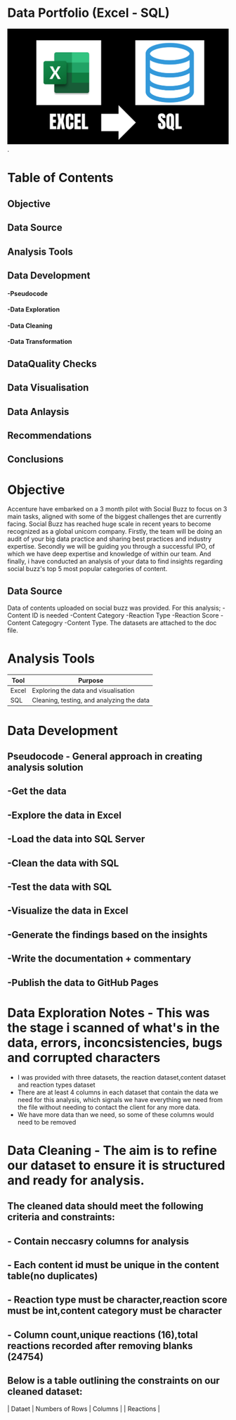 # Data Portfolio (Excel - SQL)

![Image](https://github.com/fatimah35/accenture_project/blob/main/assets/images/excel.png).


# Table of Contents
## Objective
## Data Source
## Analysis Tools
## Data Development
#### -Pseudocode
#### -Data Exploration
#### -Data Cleaning
#### -Data Transformation
## DataQuality Checks
## Data Visualisation
## Data Anlaysis
## Recommendations
## Conclusions

# Objective
Accenture have embarked on a 3 month pilot with Social Buzz to focus on 3 main tasks, aligned with some of the biggest challenges thet are currently facing. Social Buzz has reached huge scale in recent years to become recognized as a global unicorn company. Firstly, the team will be doing an audit of your big data practice and sharing best practices and industry expertise. Secondly we will be guiding you through a successful IPO, of which we have deep expertise and knowledge of within our team. And finally, i have conducted an analysis of your data to find insights regarding social buzz's top 5 most popular categories of content.
## Data Source
Data of contents uploaded on social buzz was provided. For this analysis;
-Content ID is needed
-Content Category
-Reaction Type
-Reaction Score
-Content Categogry
-Content Type.
The datasets are attached to the doc file.
# Analysis Tools
| Tool | Purpose 
|------|-------------------------------------------|
|Excel | Exploring the data and visualisation      |                        
| SQL  | Cleaning, testing, and analyzing the data |

# Data Development
## Pseudocode - General approach in creating analysis solution
## -Get the data
## -Explore the data in Excel
## -Load the data into SQL Server
## -Clean the data with SQL
## -Test the data with SQL
## -Visualize the data in Excel
## -Generate the findings based on the insights
## -Write the documentation + commentary
## -Publish the data to GitHub Pages
# Data Exploration Notes - This was the stage i scanned of what's in the data, errors, inconcsistencies, bugs and corrupted characters
- I was provided with three datasets, the reaction dataset,content dataset and reaction types dataset
- There are at least 4 columns in each dataset that contain the data we need for this analysis, which signals we have everything we need from the file without needing to contact the client for any more data.
- We have more data than we need, so some of these columns would need to be removed
# Data Cleaning - The aim is to refine our dataset to ensure it is structured and ready for analysis.
## The cleaned data should meet the following criteria and constraints:
## - Contain neccasry columns for analysis
## - Each content id must be unique in the content table(no duplicates)
## - Reaction type must be character,reaction score must be int,content category must be character
## - Column count,unique reactions (16),total reactions recorded after removing blanks (24754)
## Below is a table outlining the constraints on our cleaned dataset:
| Dataet           | Numbers of Rows | Columns |
| Reactions        |
